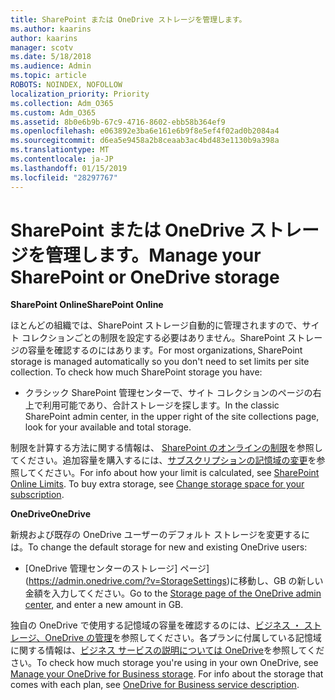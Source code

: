 ```yaml
---
title: SharePoint または OneDrive ストレージを管理します。
ms.author: kaarins
author: kaarins
manager: scotv
ms.date: 5/18/2018
ms.audience: Admin
ms.topic: article
ROBOTS: NOINDEX, NOFOLLOW
localization_priority: Priority
ms.collection: Adm_O365
ms.custom: Adm_O365
ms.assetid: 8b0e6b9b-67c9-4716-8602-ebb58b364ef9
ms.openlocfilehash: e063892e3ba6e161e6b9f8e5ef4f02ad0b2084a4
ms.sourcegitcommit: d6ea5e9458a2b8ceaab3ac4bd483e1130b9a398a
ms.translationtype: MT
ms.contentlocale: ja-JP
ms.lasthandoff: 01/15/2019
ms.locfileid: "28297767"
---
```

# <a name="manage-your-sharepoint-or-onedrive-storage"></a><span data-ttu-id="71bf8-102">SharePoint または OneDrive ストレージを管理します。</span><span class="sxs-lookup"><span data-stu-id="71bf8-102">Manage your SharePoint or OneDrive storage</span></span>

 <span data-ttu-id="71bf8-103">**SharePoint Online**</span><span class="sxs-lookup"><span data-stu-id="71bf8-103">**SharePoint Online**</span></span>
  
<span data-ttu-id="71bf8-p101">ほとんどの組織では、SharePoint ストレージ自動的に管理されますので、サイト コレクションごとの制限を設定する必要はありません。SharePoint ストレージの容量を確認するのにはあります。</span><span class="sxs-lookup"><span data-stu-id="71bf8-p101">For most organizations, SharePoint storage is managed automatically so you don't need to set limits per site collection. To check how much SharePoint storage you have:</span></span>
  
- <span data-ttu-id="71bf8-106">クラシック SharePoint 管理センターで、サイト コレクションのページの右上で利用可能であり、合計ストレージを探します。</span><span class="sxs-lookup"><span data-stu-id="71bf8-106">In the classic SharePoint admin center, in the upper right of the site collections page, look for your available and total storage.</span></span>
    
<span data-ttu-id="71bf8-p102">制限を計算する方法に関する情報は、 [SharePoint のオンラインの制限](https://go.microsoft.com/fwlink/p/?LinkID=856113)を参照してください。追加容量を購入するには、[サブスクリプションの記憶域の変更](https://go.microsoft.com/fwlink/?linkid=866428)を参照してください。</span><span class="sxs-lookup"><span data-stu-id="71bf8-p102">For info about how your limit is calculated, see [SharePoint Online Limits](https://go.microsoft.com/fwlink/p/?LinkID=856113). To buy extra storage, see [Change storage space for your subscription](https://go.microsoft.com/fwlink/?linkid=866428).</span></span>
  
 <span data-ttu-id="71bf8-109">**OneDrive**</span><span class="sxs-lookup"><span data-stu-id="71bf8-109">**OneDrive**</span></span>
  
<span data-ttu-id="71bf8-110">新規および既存の OneDrive ユーザーのデフォルト ストレージを変更するには。</span><span class="sxs-lookup"><span data-stu-id="71bf8-110">To change the default storage for new and existing OneDrive users:</span></span>
  
- <span data-ttu-id="71bf8-111">[OneDrive 管理センターのストレージ] ページ](https://admin.onedrive.com/?v=StorageSettings)に移動し、GB の新しい金額を入力してください。</span><span class="sxs-lookup"><span data-stu-id="71bf8-111">Go to the [Storage page of the OneDrive admin center](https://admin.onedrive.com/?v=StorageSettings), and enter a new amount in GB.</span></span>
    
<span data-ttu-id="71bf8-p103">独自の OneDrive で使用する記憶域の容量を確認するのには、[ビジネス ・ ストレージ、OneDrive の管理](https://go.microsoft.com/fwlink/?linkid=866429)を参照してください。各プランに付属している記憶域に関する情報は、[ビジネス サービスの説明については OneDrive](https://go.microsoft.com/fwlink/p/?LinkID=826071)を参照してください。</span><span class="sxs-lookup"><span data-stu-id="71bf8-p103">To check how much storage you're using in your own OneDrive, see [Manage your OneDrive for Business storage](https://go.microsoft.com/fwlink/?linkid=866429). For info about the storage that comes with each plan, see [OneDrive for Business service description](https://go.microsoft.com/fwlink/p/?LinkID=826071).</span></span>
  

